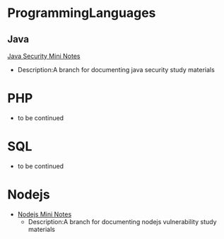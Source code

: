 # ProgrammingLanguages

## Java

[Java Security Mini Notes](https://github.com/Stakcery/Web-Security/tree/main/ProgrammingLanguages/Java)

- Description:A branch for documenting java security study materials

# PHP

- to be continued

# SQL

- to be continued

# Nodejs

- [Nodejs Mini Notes](https://github.com/Stakcery/Web-Security/tree/main/ProgrammingLanguages/Nodejs)
  - Description:A branch for documenting nodejs vulnerability study materials